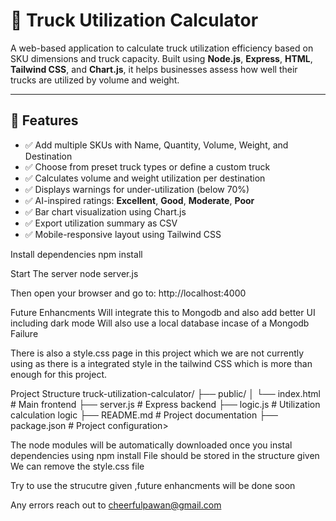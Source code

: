 # 🚚 Truck Utilization Calculator

A web-based application to calculate truck utilization efficiency based on SKU dimensions and truck capacity. Built using **Node.js**, **Express**, **HTML**, **Tailwind CSS**, and **Chart.js**, it helps businesses assess how well their trucks are utilized by volume and weight.

---

## 🔧 Features

- ✅ Add multiple SKUs with Name, Quantity, Volume, Weight, and Destination
- ✅ Choose from preset truck types or define a custom truck
- ✅ Calculates volume and weight utilization per destination
- ✅ Displays warnings for under-utilization (below 70%)
- ✅ AI-inspired ratings: **Excellent**, **Good**, **Moderate**, **Poor**
- ✅ Bar chart visualization using Chart.js
- ✅ Export utilization summary as CSV
- ✅ Mobile-responsive layout using Tailwind CSS


Install dependencies 
npm install


Start The server
node server.js



Then open your browser and go to:
http://localhost:4000


Future Enhancments 
Will integrate this to Mongodb and also add better UI including dark mode 
Will also use a local database incase of a Mongodb Failure 


There is also a style.css page in this project which we are not currently using as there is a integrated style in the tailwind CSS which is more than enough for this project.



Project Structure
truck-utilization-calculator/
├── public/
│   └── index.html           # Main frontend
├── server.js                # Express backend
├── logic.js                 # Utilization calculation logic
├── README.md                # Project documentation
├── package.json             # Project configuration>


The node modules will be automatically downloaded once you instal dependencies using npm install
File should be stored in the structure given 
We can remove the style.css file 

Try to use the strucutre given ,future enhancments will be done soon 

Any errors reach out to cheerfulpawan@gmail.com
